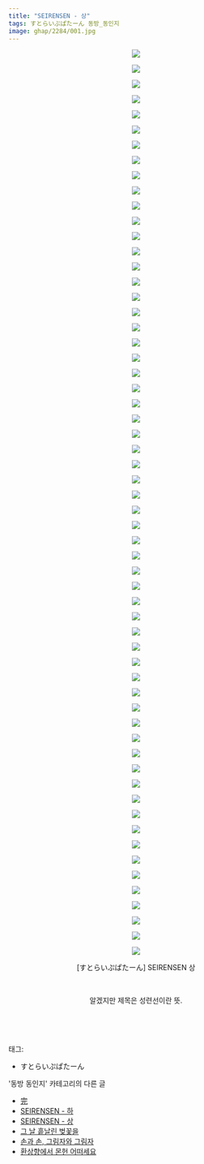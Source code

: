 ```yaml
---
title: "SEIRENSEN - 상"
tags: すとらいぷぱたーん 동방_동인지
image: ghap/2284/001.jpg
---
```

<div class="article">
<p style="text-align: center; clear: none; float: none;"><img src="{{ site.nasurl }}/ghap/2284/001.jpg"/></p>
<p style="text-align: center; clear: none; float: none;"><img src="{{ site.nasurl }}/ghap/2284/002.jpg"/></p>
<p style="text-align: center; clear: none; float: none;"><img src="{{ site.nasurl }}/ghap/2284/003.jpg"/></p>
<p style="text-align: center; clear: none; float: none;"><img src="{{ site.nasurl }}/ghap/2284/004.jpg"/></p>
<p style="text-align: center; clear: none; float: none;"><img src="{{ site.nasurl }}/ghap/2284/005.jpg"/></p>
<p style="text-align: center; clear: none; float: none;"><img src="{{ site.nasurl }}/ghap/2284/006.jpg"/></p>
<p style="text-align: center; clear: none; float: none;"><img src="{{ site.nasurl }}/ghap/2284/007.jpg"/></p>
<p style="text-align: center; clear: none; float: none;"><img src="{{ site.nasurl }}/ghap/2284/008.jpg"/></p>
<p style="text-align: center; clear: none; float: none;"><img src="{{ site.nasurl }}/ghap/2284/009.jpg"/></p>
<p style="text-align: center; clear: none; float: none;"><img src="{{ site.nasurl }}/ghap/2284/010.jpg"/></p>
<p style="text-align: center; clear: none; float: none;"><img src="{{ site.nasurl }}/ghap/2284/011.jpg"/></p>
<p style="text-align: center; clear: none; float: none;"><img src="{{ site.nasurl }}/ghap/2284/012.jpg"/></p>
<p style="text-align: center; clear: none; float: none;"><img src="{{ site.nasurl }}/ghap/2284/013.jpg"/></p>
<p style="text-align: center; clear: none; float: none;"><img src="{{ site.nasurl }}/ghap/2284/014.jpg"/></p>
<p style="text-align: center; clear: none; float: none;"><img src="{{ site.nasurl }}/ghap/2284/015.jpg"/></p>
<p style="text-align: center; clear: none; float: none;"><img src="{{ site.nasurl }}/ghap/2284/016.jpg"/></p>
<p style="text-align: center; clear: none; float: none;"><img src="{{ site.nasurl }}/ghap/2284/017.jpg"/></p>
<p style="text-align: center; clear: none; float: none;"><img src="{{ site.nasurl }}/ghap/2284/018.jpg"/></p>
<p style="text-align: center; clear: none; float: none;"><img src="{{ site.nasurl }}/ghap/2284/019.jpg"/></p>
<p style="text-align: center; clear: none; float: none;"><img src="{{ site.nasurl }}/ghap/2284/020.jpg"/></p>
<p style="text-align: center; clear: none; float: none;"><img src="{{ site.nasurl }}/ghap/2284/021.jpg"/></p>
<p style="text-align: center; clear: none; float: none;"><img src="{{ site.nasurl }}/ghap/2284/022.jpg"/></p>
<p style="text-align: center; clear: none; float: none;"><img src="{{ site.nasurl }}/ghap/2284/023.jpg"/></p>
<p style="text-align: center; clear: none; float: none;"><img src="{{ site.nasurl }}/ghap/2284/024.jpg"/></p>
<p style="text-align: center; clear: none; float: none;"><img src="{{ site.nasurl }}/ghap/2284/025.jpg"/></p>
<p style="text-align: center; clear: none; float: none;"><img src="{{ site.nasurl }}/ghap/2284/026.jpg"/></p>
<p style="text-align: center; clear: none; float: none;"><img src="{{ site.nasurl }}/ghap/2284/027.jpg"/></p>
<p style="text-align: center; clear: none; float: none;"><img src="{{ site.nasurl }}/ghap/2284/028.jpg"/></p>
<p style="text-align: center; clear: none; float: none;"><img src="{{ site.nasurl }}/ghap/2284/029.jpg"/></p>
<p style="text-align: center; clear: none; float: none;"><img src="{{ site.nasurl }}/ghap/2284/030.jpg"/></p>
<p style="text-align: center; clear: none; float: none;"><img src="{{ site.nasurl }}/ghap/2284/031.jpg"/></p>
<p style="text-align: center; clear: none; float: none;"><img src="{{ site.nasurl }}/ghap/2284/032.jpg"/></p>
<p style="text-align: center; clear: none; float: none;"><img src="{{ site.nasurl }}/ghap/2284/033.jpg"/></p>
<p style="text-align: center; clear: none; float: none;"><img src="{{ site.nasurl }}/ghap/2284/034.jpg"/></p>
<p style="text-align: center; clear: none; float: none;"><img src="{{ site.nasurl }}/ghap/2284/035.jpg"/></p>
<p style="text-align: center; clear: none; float: none;"><img src="{{ site.nasurl }}/ghap/2284/036.jpg"/></p>
<p style="text-align: center; clear: none; float: none;"><img src="{{ site.nasurl }}/ghap/2284/037.jpg"/></p>
<p style="text-align: center; clear: none; float: none;"><img src="{{ site.nasurl }}/ghap/2284/038.jpg"/></p>
<p style="text-align: center; clear: none; float: none;"><img src="{{ site.nasurl }}/ghap/2284/039.jpg"/></p>
<p style="text-align: center; clear: none; float: none;"><img src="{{ site.nasurl }}/ghap/2284/040.jpg"/></p>
<p style="text-align: center; clear: none; float: none;"><img src="{{ site.nasurl }}/ghap/2284/041.jpg"/></p>
<p style="text-align: center; clear: none; float: none;"><img src="{{ site.nasurl }}/ghap/2284/042.jpg"/></p>
<p style="text-align: center; clear: none; float: none;"><img src="{{ site.nasurl }}/ghap/2284/043.jpg"/></p>
<p style="text-align: center; clear: none; float: none;"><img src="{{ site.nasurl }}/ghap/2284/044.jpg"/></p>
<p style="text-align: center; clear: none; float: none;"><img src="{{ site.nasurl }}/ghap/2284/045.jpg"/></p>
<p style="text-align: center; clear: none; float: none;"><img src="{{ site.nasurl }}/ghap/2284/046.jpg"/></p>
<p style="text-align: center; clear: none; float: none;"><img src="{{ site.nasurl }}/ghap/2284/047.jpg"/></p>
<p style="text-align: center; clear: none; float: none;"><img src="{{ site.nasurl }}/ghap/2284/048.jpg"/></p>
<p style="text-align: center; clear: none; float: none;"><img src="{{ site.nasurl }}/ghap/2284/049.jpg"/></p>
<p style="text-align: center; clear: none; float: none;"><img src="{{ site.nasurl }}/ghap/2284/050.jpg"/></p>
<p style="text-align: center; clear: none; float: none;"><img src="{{ site.nasurl }}/ghap/2284/051.jpg"/></p>
<p style="text-align: center; clear: none; float: none;"><img src="{{ site.nasurl }}/ghap/2284/052.jpg"/></p>
<p style="text-align: center; clear: none; float: none;"><img src="{{ site.nasurl }}/ghap/2284/053.jpg"/></p>
<p style="text-align: center; clear: none; float: none;"><img src="{{ site.nasurl }}/ghap/2284/054.jpg"/></p>
<p style="text-align: center; clear: none; float: none;"><img src="{{ site.nasurl }}/ghap/2284/055.jpg"/></p>
<p style="text-align: center; clear: none; float: none;"><img src="{{ site.nasurl }}/ghap/2284/056.jpg"/></p>
<p style="text-align: center; clear: none; float: none;"><img src="{{ site.nasurl }}/ghap/2284/057.jpg"/></p>
<p style="text-align: center; clear: none; float: none;"><img src="{{ site.nasurl }}/ghap/2284/058.jpg"/></p>
<p style="text-align: center; clear: none; float: none;"><img src="{{ site.nasurl }}/ghap/2284/059.jpg"/></p>
<p style="text-align: center; clear: none; float: none;"><img src="{{ site.nasurl }}/ghap/2284/060.jpg"/></p>
<p style="text-align: center; clear: none; float: none;">[すとらいぷぱたーん] SEIRENSEN 상</p>
<p style="text-align: center; clear: none; float: none;"><br/></p>
<p style="text-align: center; clear: none; float: none;">알겠지만 제목은 성련선이란 뜻.</p>
<p style="text-align: center; clear: none; float: none;"><br/></p>
<p><br/></p>
</div><div class="tagTrail">
<p>태그: </p>
<ul>
<li>すとらいぷぱたーん</li>
</ul>
</div><div class="another">
<p>'동방 동인지' 카테고리의 다른 글</p>
<ul>
<li><a href="/2016-09-22-ghap_2286">完</a></li>
<li><a href="/2016-09-22-ghap_2285">SEIRENSEN - 하</a></li>
<li><a href="/2016-09-22-ghap_2284">SEIRENSEN - 상</a></li>
<li><a href="/2016-09-22-ghap_2283">그 날 흩날린 벚꽃을</a></li>
<li><a href="/2016-09-22-ghap_2282">손과 손, 그림자와 그림자</a></li>
<li><a href="/2016-09-22-ghap_2279">환상향에서 몬헌 어떠세요</a></li>
</ul>
</div><div class="cb_module cb_fluid">
<div class="cb_wrt cb_profile">
</div><!-- commentList close -->
</div>